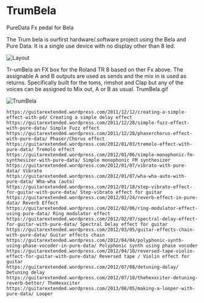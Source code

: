 # TrumBela
PureData Fx pedal for Bela

The Trum bela is ourfirst hardware/.software project using the Bela and Pure Data. It is a single use device with no display other than 8 led.

![Layout](http://wiki.emc23.com/images/thumb/7/77/TrumBela.gif/450px-TrumBela.gif "layout")


Tr-umBela an FX box for the Roland TR 8 based on ther Fx above. The assignable A and B outputs are used as sends and the mix in is used as returns. Specifically built for the toms, rimshot and Clap but any of the voices can be assigned to Mix out, A or B as usual.
TrumBela.gif

![TrumBela](http://wiki.emc23.com/images/5/55/Tr-8-back.jpeg "TrumBela")

    https://guitarextended.wordpress.com/2011/12/12/creating-a-simple-effect-with-pd/ Creating a simple delay effect
    https://guitarextended.wordpress.com/2011/12/28/simple-fuzz-effect-with-pure-data/ Simple Fuzz effect
    https://guitarextended.wordpress.com/2011/12/28/phaserchorus-effect-with-pure-data/ Phaser/Chorus effect
    https://guitarextended.wordpress.com/2012/01/03/tremolo-effect-with-pure-data/ Tremolo effect
    https://guitarextended.wordpress.com/2012/01/06/simple-monophonic-fm-synthesizer-with-pure-data/ Simple monophonic FM synthesizer
    https://guitarextended.wordpress.com/2012/01/07/vibrato-with-pure-data/ Vibrato
    https://guitarextended.wordpress.com/2012/01/07/wha-wha-auto-with-pure-data/ Wha-wha (auto)
    https://guitarextended.wordpress.com/2012/01/18/step-vibrato-effect-for-guitar-with-pure-data/ Step-vibrato effect for guitar
    https://guitarextended.wordpress.com/2012/01/24/reverb-effect-in-pure-data/ Reverb Effect
    https://guitarextended.wordpress.com/2012/02/06/ring-modulator-effect-using-pure-data/ Ring modulator effect
    https://guitarextended.wordpress.com/2012/02/07/spectral-delay-effect-for-guitar-with-pure-data/ Spectral Delay effect for guitar
    https://guitarextended.wordpress.com/2012/03/05/guitar-effects-chain-with-pure-data/ Guitar effects chain
    https://guitarextended.wordpress.com/2012/04/04/polyphonic-synth-using-phase-vocoder-in-pure-data/ Polyphonic synth using phase vocoder
    https://guitarextended.wordpress.com/2012/04/10/reversed-tape-violin-effect-for-guitar-with-pure-data/ Reversed tape / Violin effect for guitar
    https://guitarextended.wordpress.com/2012/07/08/detuning-delay/ Detuning delay
    https://guitarextended.wordpress.com/2012/07/10/thehexxciter-detuning-reverb-better/ TheHexxciter
    https://guitarextended.wordpress.com/2013/08/05/making-a-looper-with-pure-data/ Looper
